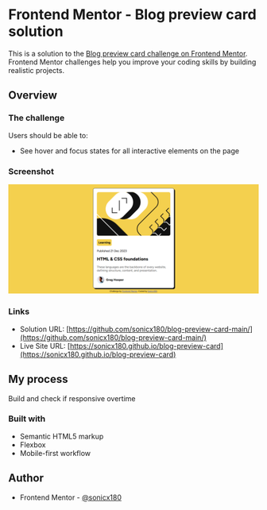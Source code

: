 # Frontend Mentor - Blog preview card solution

This is a solution to the [Blog preview card challenge on Frontend Mentor](https://www.frontendmentor.io/challenges/blog-preview-card-ckPaj01IcS). Frontend Mentor challenges help you improve your coding skills by building realistic projects. 


## Overview

### The challenge

Users should be able to:

- See hover and focus states for all interactive elements on the page

### Screenshot

![Screenshot of My solution](./assets/images/ss.png)

### Links

- Solution URL: [https://github.com/sonicx180/blog-preview-card-main/](https://github.com/sonicx180/blog-preview-card-main/)
- Live Site URL: [https://sonicx180.github.io/blog-preview-card](https://sonicx180.github.io/blog-preview-card)

## My process

Build and check if responsive overtime
### Built with

- Semantic HTML5 markup
- Flexbox
- Mobile-first workflow

## Author
- Frontend Mentor - [@sonicx180](https://www.frontendmentor.io/profile/sonicx180)

